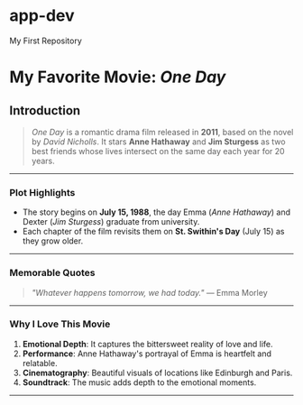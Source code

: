 # app-dev
My First Repository

# **My Favorite Movie: *One Day***  

## **Introduction**  
> *One Day* is a romantic drama film released in **2011**, based on the novel by *David Nicholls*. It stars **Anne Hathaway** and **Jim Sturgess** as two best friends whose lives intersect on the same day each year for 20 years.

---

### **Plot Highlights**  
- The story begins on **July 15, 1988**, the day Emma (*Anne Hathaway*) and Dexter (*Jim Sturgess*) graduate from university.  
- Each chapter of the film revisits them on **St. Swithin's Day** (July 15) as they grow older.  

---

### **Memorable Quotes**  
> *"Whatever happens tomorrow, we had today."* — Emma Morley  

---

### **Why I Love This Movie**  
1. **Emotional Depth**: It captures the bittersweet reality of love and life.  
2. **Performance**: Anne Hathaway's portrayal of Emma is heartfelt and relatable.  
3. **Cinematography**: Beautiful visuals of locations like Edinburgh and Paris.  
4. **Soundtrack**: The music adds depth to the emotional moments.

---
